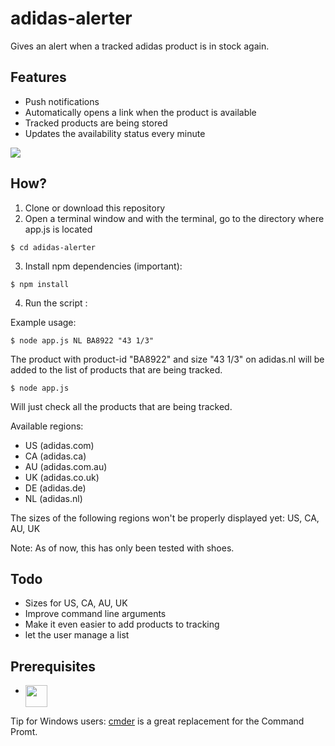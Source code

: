 # adidas-alerter
Gives an alert when a tracked adidas product is in stock again.

Features
--------
- Push notifications 
- Automatically opens a link when the product is available 
- Tracked products are being stored
- Updates the availability status every minute

![](http://i.imgur.com/Orvw2Qd.png)

How?
--------
1. Clone or download this repository
2. Open a terminal window and with the terminal, go to the directory where app.js is located
```
$ cd adidas-alerter 
```
3. Install npm dependencies (important):
```
$ npm install 
```
4. Run the script :

Example usage: 
```
$ node app.js NL BA8922 "43 1/3"
```
The product with product-id "BA8922" and size "43 1/3" on adidas.nl will be added to the list of products that are being tracked.

```
$ node app.js
```
Will just check all the products that are being tracked.

Available regions: 
* US (adidas.com)
* CA (adidas.ca)
* AU (adidas.com.au)
* UK (adidas.co.uk) 
* DE (adidas.de)
* NL (adidas.nl)

The sizes of the following regions won't be properly displayed yet: US, CA, AU, UK

Note: As of now, this has only been tested with shoes.

Todo
--------
- Sizes for US, CA, AU, UK
- Improve command line arguments
- Make it even easier to add products to tracking
- let the user manage a list

Prerequisites
-------------

- [<img src="https://nodejs.org/static/apple-touch-icon.png" align="top" height="35px">](http://nodejs.org)

Tip for Windows users:  [cmder](http://cmder.net/) is a great replacement for the Command Promt. 
